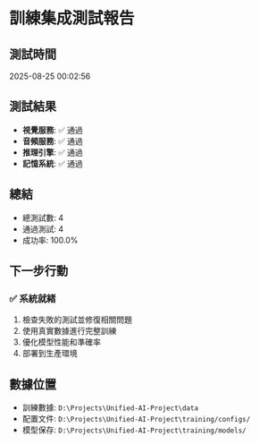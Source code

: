 # 訓練集成測試報告

## 測試時間
2025-08-25 00:02:56

## 測試結果

- **視覺服務**: ✅ 通過
- **音頻服務**: ✅ 通過
- **推理引擎**: ✅ 通過
- **記憶系統**: ✅ 通過

## 總結

- 總測試數: 4
- 通過測試: 4
- 成功率: 100.0%

## 下一步行動

### ✅ 系統就緒

1. 檢查失敗的測試並修復相關問題
2. 使用真實數據進行完整訓練
3. 優化模型性能和準確率
4. 部署到生產環境

## 數據位置

- 訓練數據: `D:\Projects\Unified-AI-Project\data`
- 配置文件: `D:\Projects\Unified-AI-Project\training/configs/`
- 模型保存: `D:\Projects\Unified-AI-Project\training/models/`
